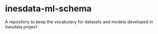 # inesdata-ml-schema
A repository to keep the vocabulary for datasets and models developed in Inesdata project
